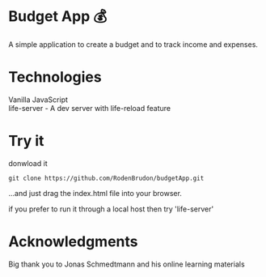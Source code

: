 # Budget App :moneybag:

A simple application to create a budget and to track income and expenses.

# Technologies

Vanilla JavaScript <br/>
life-server - A dev server with life-reload feature

# Try it
donwload it
```
git clone https://github.com/RodenBrudon/budgetApp.git
```
...and just drag the index.html file into your browser.

if you prefer to run it through a local host then try 'life-server'

# Acknowledgments
Big thank you to Jonas Schmedtmann and his online learning materials


